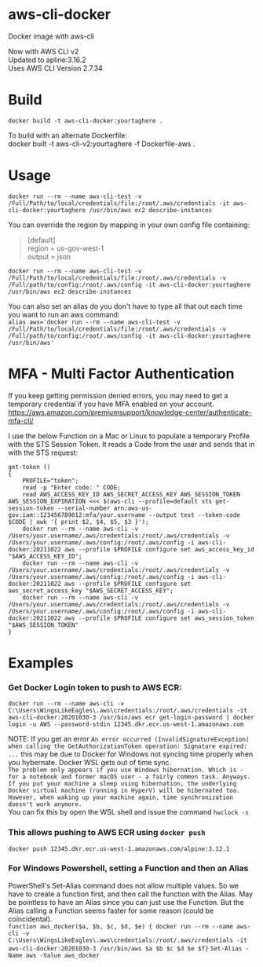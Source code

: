 # aws-cli-docker
Docker image with aws-cli  

Now with AWS CLI v2  
Updated to apline:3.16.2  
Uses AWS CLI Version 2.7.34


# Build
    docker build -t aws-cli-docker:yourtaghere .  
  
To build with an alternate Dockerfile:  
    docker built -t aws-cli-v2:yourtaghere -f Dockerfile-aws .  
  
  
# Usage
    docker run --rm --name aws-cli-test -v /Full/Path/to/local/credentials/file:/root/.aws/credentials -it aws-cli-docker:yourtaghere /usr/bin/aws ec2 describe-instances  

You can override the region by mapping in your own config file containing:  

>    [default]  
>    region = us-gov-west-1  
>    output = json  

    docker run --rm --name aws-cli-test -v /Full/Path/to/local/credentials/file:/root/.aws/credentials -v /Full/path/to/config:/root/.aws/config -it aws-cli-docker:yourtaghere /usr/bin/aws ec2 describe-instances  

You can also set an alias do you don't have to type all that out each time you want to run an aws command:  
    `alias aws='docker run --rm --name aws-cli-test -v /Full/Path/to/local/credentials/file:/root/.aws/credentials -v /Full/path/to/config:/root/.aws/config -it aws-cli-docker:yourtaghere /usr/bin/aws'`

# MFA - Multi Factor Authentication
If you keep getting permission denied errors, you may need to get a temporary credential if you have MFA enabled on your account.
https://aws.amazon.com/premiumsupport/knowledge-center/authenticate-mfa-cli/

I use the below Function on a Mac or Linux to populate a temporary Profile with the STS Session Token.  It reads a Code from the user and sends that in with the STS request:  

```
get-token () 
{ 
    PROFILE="token";
    read -p "Enter code: " CODE;
    read AWS_ACCESS_KEY_ID AWS_SECRET_ACCESS_KEY AWS_SESSION_TOKEN AWS_SESSION_EXPIRATION <<< $(aws-cli --profile=default sts get-session-token --serial-number arn:aws-us-gov:iam::123456789012:mfa/your.username --output text --token-code $CODE | awk '{ print $2, $4, $5, $3 }');
    docker run --rm --name aws-cli -v /Users/your.username/.aws/credentials:/root/.aws/credentials -v /Users/your.username/.aws/config:/root/.aws/config -i aws-cli-docker:20211022 aws --profile $PROFILE configure set aws_access_key_id "$AWS_ACCESS_KEY_ID";
    docker run --rm --name aws-cli -v /Users/your.username/.aws/credentials:/root/.aws/credentials -v /Users/your.username/.aws/config:/root/.aws/config -i aws-cli-docker:20211022 aws --profile $PROFILE configure set aws_secret_access_key "$AWS_SECRET_ACCESS_KEY";
    docker run --rm --name aws-cli -v /Users/your.username/.aws/credentials:/root/.aws/credentials -v /Users/your.username/.aws/config:/root/.aws/config -i aws-cli-docker:20211022 aws --profile $PROFILE configure set aws_session_token "$AWS_SESSION_TOKEN"
}
```
    
# Examples
### Get Docker Login token to push to AWS ECR:
`docker run --rm --name aws-cli -v C:\Users\WingsLikeEagles\.aws\credentials:/root/.aws/credentials -it aws-cli-docker:20201030-3 /usr/bin/aws ecr get-login-password | docker login -u AWS --password-stdin 12345.dkr.ecr.us-west-1.amazonaws.com`  
  
NOTE: If you get an error `An error occurred (InvalidSignatureException) when calling the GetAuthorizationToken operation: Signature expired: ...` this may be due to Docker for Windows not syncing time properly when you hybernate.  Docker WSL gets out of time sync.  
```The problem only appears if you use Windows hibernation. Which is - for a notebook and former macOS user - a fairly common task. Anyways. If you put your machine a sleep using hibernation, the underlying Docker virtual machine (running in HyperV) will be hibernated too. However, when waking up your machine again, time synchronization doesn't work anymore.```  
You can fix this by open the WSL shell and issue the command `hwclock -s`  
  

### This allows pushing to AWS ECR using `docker push`
`docker push 12345.dkr.ecr.us-west-1.amazonaws.com/alpine:3.12.1`

### For Windows Powershell, setting a Function and then an Alias
PowerShell's Set-Alias command does not allow multiple values.  So we have to create a function first, and then call the function with the Alias.  May be pointless to have an Alias since you can just use the Function. But the Alias calling a Function seems faster for some reason (could be coincidental).  
`function aws_docker($a, $b, $c, $d, $e) { docker run --rm --name aws-cli -v C:\Users\WingsLikeEagles\.aws\credentials:/root/.aws/credentials -it aws-cli-docker:20201030-3 /usr/bin/aws $a $b $c $d $e $f}`
`Set-Alias -Name aws -Value aws_docker`
